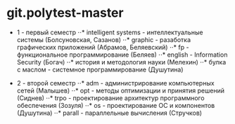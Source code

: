 # git.polytest-master

* 1 - первый семестр 
⋅⋅* intelligent systems - интеллектуальные системы (Болсуновская, Сазанов)
⋅⋅* graphic - разаботка графических приложений (Абрамов, Беляевский)
⋅⋅* fp - функциональное программирование (Беляев)
⋅⋅* english - Information Security (Богач)
⋅⋅* история и методология науки (Мелехин)
⋅⋅* булка с маслом - системное программирование (Душутина)

* 2 - второй семестр
⋅⋅* adm - администрирование компьютерных сетей (Малышев)
⋅⋅* opt - методы оптимизации и принятия решений (Сиднев)
⋅⋅* trpo - проектирование архитектур программного обеспечения (Зозуля)
⋅⋅* os - проектирование ОС и компонентов (Душутина)
⋅⋅* parall - параллельные вычисления (Стручков)
